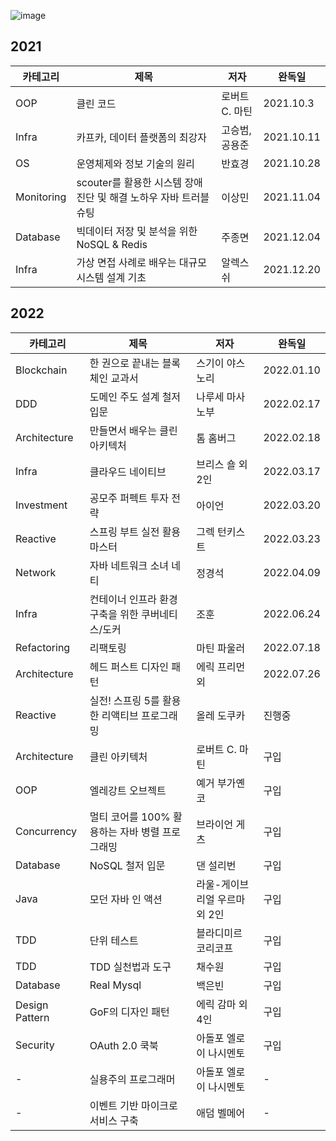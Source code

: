 ![image](https://user-images.githubusercontent.com/10377550/143415273-10cff732-75f4-40ce-bc09-c3c6c2aeed95.png)

## 2021
| 카테고리 | 제목 | 저자 | 완독일 | 
| - | - | - | - |
| OOP | 클린 코드 | 로버트 C. 마틴 | 2021.10.3 |
| Infra | 카프카, 데이터 플랫폼의 최강자 | 고승범, 공용준 | 2021.10.11 |
| OS | 운영체제와 정보 기술의 원리 | 반효경 | 2021.10.28 |
| Monitoring | scouter를 활용한 시스템 장애 진단 및 해결 노하우 자바 트러블슈팅 | 이상민 | 2021.11.04 |
| Database | 빅데이터 저장 및 분석을 위한 NoSQL & Redis | 주종면 | 2021.12.04 |
| Infra | 가상 면접 사례로 배우는 대규모 시스템 설계 기초 | 알렉스 쉬 | 2021.12.20 |

## 2022
| 카테고리 | 제목 | 저자 | 완독일 | 
| - | - | - | - |
| Blockchain | 한 권으로 끝내는 블록체인 교과서 | 스기이 야스노리 | 2022.01.10 |
| DDD | 도메인 주도 설계 철저 입문 | 나루세 마사노부 | 2022.02.17 |
| Architecture | 만들면서 배우는 클린 아키텍처 | 톰 홈버그 | 2022.02.18 |
| Infra | 클라우드 네이티브 | 브리스 숄 외 2인 | 2022.03.17 |
| Investment | 공모주 퍼펙트 투자 전략 | 아이언 | 2022.03.20 |
| Reactive | 스프링 부트 실전 활용 마스터 | 그렉 턴키스트 | 2022.03.23 |
| Network | 자바 네트워크 소녀 네티 | 정경석 | 2022.04.09 |
| Infra | 컨테이너 인프라 환경 구축을 위한 쿠버네티스/도커 | 조훈 | 2022.06.24 |
| Refactoring | 리팩토링 | 마틴 파울러 | 2022.07.18 |
| Architecture | 헤드 퍼스트 디자인 패턴 | 에릭 프리먼 외 | 2022.07.26 |
| Reactive | 실전! 스프링 5를 활용한 리액티브 프로그래밍 | 올레 도쿠카 | 진행중 |
| Architecture | 클린 아키텍처 | 로버트 C. 마틴 | 구입 |
| OOP | 엘레강트 오브젝트 | 예거 부가옌코 | 구입 |
| Concurrency | 멀티 코어를 100% 활용하는 자바 병렬 프로그래밍 | 브라이언 게츠 | 구입 |
| Database | NoSQL 철저 입문 | 댄 설리번 | 구입 |
| Java | 모던 자바 인 액션 | 라울-게이브리얼 우르마 외 2인 | 구입 |
| TDD | 단위 테스트 | 블라디미르 코리코프 | 구입 |
| TDD | TDD 실천법과 도구 | 채수원 | 구입 |
| Database | Real Mysql | 백은빈 | 구입 |
| Design Pattern | GoF의 디자인 패턴 | 에릭 감마 외 4인 | 구입 |
| Security | OAuth 2.0 쿡북 | 아돌포 엘로이 나시멘토 | 구입 |
| - | 실용주의 프로그래머 | 아돌포 엘로이 나시멘토 | - |
| - | 이벤트 기반 마이크로서비스 구축 | 애덤 벨메어 | - |

